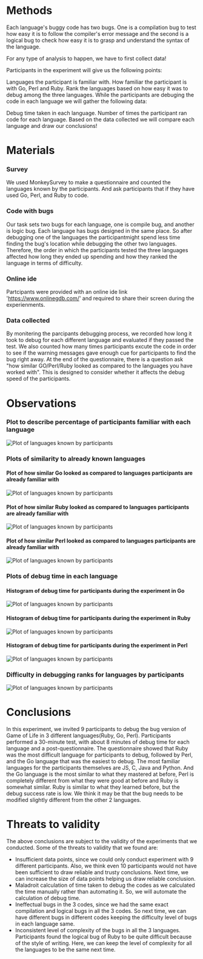 # Methods
Each language's buggy code has two bugs. One is a compilation bug to test how easy it is to follow the compiler's error message and the second is a logical bug to check how easy it is to grasp and understand the syntax of the language.

For any type of analysis to happen, we have to first collect data!

Participants in the experiment will give us the following points:

Languages the participant is familiar with.
How familiar the participant is with Go, Perl and Ruby.
Rank the languages based on how easy it was to debug among the three languages.
While the participants are debuging the code in each language we will gather the following data:

Debug time taken in each language.
Number of times the participant ran code for each language.
Based on the data collected we will compare each language and draw our conclusions!

# Materials  
### Survey
We used MonkeySurvey to make a questionnaire and counted the languages known by the participants. And ask participants that if they have used Go, Perl, and Ruby to code. 

### Code with bugs  
Our task sets two bugs for each language, one is compile bug, and another is logic bug. Each language has bugs designed in the same place. So after debugging one of the languages the participantmight spend less time finding the bug's location while debugging the other two languages. Therefore, the order in which the participants tested the three languages affected how long they ended up spending and how they ranked the language in terms of difficulty. 

### Online ide  
Partcipants were provided with an online ide link 'https://www.onlinegdb.com/' and required to share their screen during the experienments.

### Data collected  
By monitering the parcipants debugging process, we recorded how long it took to debug for each different language and evaluated if they passed the test. We also counted how many times participants excute the code in order to see if the warning messages gave enough cue for participants to find the bug right away.
At the end of the questionnaire, there is a question ask "how similar GO/Perl/Ruby looked as compared to the languages you have worked with". This is designed to consider whether it affects the debug speed of the participants.

# Observations

### Plot to describe percentage of participants familiar with each language

![Plot of languages known by participants](https://github.com/Zhuolin0212/GOL_Group_10/blob/master/Plots/Languages_Known.JPG)

### Plots of similarity to already known languages

#### Plot of how similar Go looked as compared to languages participants are already familiar with

![Plot of languages known by participants](https://github.com/Zhuolin0212/GOL_Group_10/blob/master/Plots/Similarity_To_Go.JPG)

#### Plot of how similar Ruby looked as compared to languages participants are already familiar with

![Plot of languages known by participants](https://github.com/Zhuolin0212/GOL_Group_10/blob/master/Plots/Similarity_To_Ruby.JPG)

#### Plot of how similar Perl looked as compared to languages participants are already familiar with

![Plot of languages known by participants](https://github.com/Zhuolin0212/GOL_Group_10/blob/master/Plots/Similarity_To_Perl.JPG)

### Plots of debug time in each language

#### Histogram of debug time for participants during the experiment in Go

![Plot of languages known by participants](https://github.com/Zhuolin0212/GOL_Group_10/blob/master/Plots/GO_Debug_Histogram.JPG)

#### Histogram of debug time for participants during the experiment in Ruby

![Plot of languages known by participants](https://github.com/Zhuolin0212/GOL_Group_10/blob/master/Plots/Ruby_Debug_Histogram.JPG)

#### Histogram of debug time for participants during the experiment in Perl

![Plot of languages known by participants](https://github.com/Zhuolin0212/GOL_Group_10/blob/master/Plots/Perl_Debug_Histogram.JPG)

### Difficulty in debugging ranks for languages by participants

![Plot of languages known by participants](https://github.com/Zhuolin0212/GOL_Group_10/blob/master/Plots/Languages_Difficulty_Rank.JPG)

# Conclusions
In this experiment, we invited 9 participants to debug the bug version of Game of Life in 3 different languages(Ruby, Go, Perl). Participants performed a 30-minute test, with about 8 minutes of debug time for each language and a post-questionnaire. The questionnaire showed that Ruby was the most difficult language for participants to debug, followed by Perl, and the Go language that was the easiest to debug. The most familiar languages for the participants themselves are JS, C, Java and Python. And the Go language is the most similar to what they mastered at before, Perl is completely different from what they were good at before and Ruby is somewhat similar. Ruby is similar to what they learned before, but the debug success rate is low. We think it may be that the bug needs to be modified slightly different from the other 2 languages. 

# Threats to validity  

The above conclusions are subject to the validity of the experiments that we conducted. Some of the threats to validity that we found are:  
- Insufficient data points, since we could only conduct experiment with 9 different participants. Also, we think even 10 participants would not have been sufficient to draw reliable and trusty conclusions. Next time, we can increase the size of data points helping us draw reliable conclusion.
- Maladroit calculation of time taken to debug the codes as we calculated the time manually rather than automating it. So, we will automate the calculation of debug time.
- Ineffectual bugs in the 3 codes, since we had the same exact compilation and logical bugs in all the 3 codes. So next time, we can have different bugs in different codes keeping the difficulty level of bugs in each language same.
- Inconsistent level of complexity of the bugs in all the 3 languages. Participants found the logical bug of Ruby to be quite difficult because of the style of writing. Here, we can keep the level of complexity for all the languages to be the same next time.
